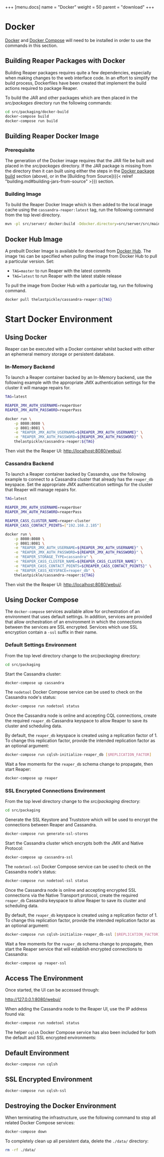 +++
[menu.docs]
name = "Docker"
weight = 50
parent = "download"
+++

# Docker

[Docker](https://docs.docker.com/engine/installation/) and [Docker Compose](https://docs.docker.com/compose/install/) will need to be installed in order to use the commands in this section.

## Building Reaper Packages with Docker

Building Reaper packages requires quite a few dependencies, especially when making changes to the web interface code. In an effort to simplify the build process, Dockerfiles have been created that implement the build actions required to package Reaper.

To build the JAR and other packages which are then placed in the _src/packages_ directory run the following commands:

```bash
cd src/packaging/docker-build
docker-compose build
docker-compose run build
```

## Building Reaper Docker Image

### Prerequisite

The generation of the Docker image requires that the JAR file be built and placed in the _src/packages_ directory. If the JAR package is missing from the directory then it can built using either the steps in the [Docker package build](building-reaper-packages-with-docker) section (above), or in the [Building from Source]({{< relref "building.md#building-jars-from-source" >}}) section.

### Building Image

To build the Reaper Docker Image which is then added to the local image cache using the `cassandra-reaper:latest` tag, run the following command from the top level directory.

```bash
mvn -pl src/server/ docker:build -Ddocker.directory=src/server/src/main/docker
```

## Docker Hub Image

A prebuilt Docker Image is available for download from [Docker Hub](https://hub.docker.com/r/thelastpickle/cassandra-reaper/). The image `TAG` can be specified when pulling the image from Docker Hub to pull a particular version. Set:

* `TAG=master` to run Reaper with the latest commits
* `TAG=latest` to run Reaper with the latest stable release

To pull the image from Docker Hub with a particular tag, run the following command.

```bash
docker pull thelastpickle/cassandra-reaper:${TAG}
```

# Start Docker Environment

## Using Docker

Reaper can be executed with a Docker container whilst backed with either an ephemeral memory storage or persistent database.

### In-Memory Backend

To launch a Reaper container backed by an In-Memory backend, use the following example with the appropriate JMX authentication settings for the cluster it will manage repairs for.

```bash
TAG=latest

REAPER_JMX_AUTH_USERNAME=reaperUser
REAPER_JMX_AUTH_PASSWORD=reaperPass

docker run \
    -p 8080:8080 \
    -p 8081:8081 \
    -e "REAPER_JMX_AUTH_USERNAME=${REAPER_JMX_AUTH_USERNAME}" \
    -e "REAPER_JMX_AUTH_PASSWORD=${REAPER_JMX_AUTH_PASSWORD}" \
    thelastpickle/cassandra-reaper:${TAG}
```

Then visit the the Reaper UI: [http://localhost:8080/webui/](http://localhost:8080/webui/).

### Cassandra Backend

To launch a Reaper container backed by Cassandra, use the following example to connect to a Cassandra cluster that already has the `reaper_db` keyspace. Set the appropriate JMX authentication settings for the cluster that Reaper will manage repairs for.

```bash
TAG=latest

REAPER_JMX_AUTH_USERNAME=reaperUser
REAPER_JMX_AUTH_PASSWORD=reaperPass

REAPER_CASS_CLUSTER_NAME=reaper-cluster
REAPER_CASS_CONTACT_POINTS=["192.168.2.185"]

docker run \
    -p 8080:8080 \
    -p 8081:8081 \
    -e "REAPER_JMX_AUTH_USERNAME=${REAPER_JMX_AUTH_USERNAME}" \
    -e "REAPER_JMX_AUTH_PASSWORD=${REAPER_JMX_AUTH_PASSWORD}" \
    -e "REAPER_STORAGE_TYPE=cassandra" \
    -e "REAPER_CASS_CLUSTER_NAME=${REAPER_CASS_CLUSTER_NAME}" \
    -e "REAPER_CASS_CONTACT_POINTS=${REAPER_CASS_CONTACT_POINTS}" \
    -e "REAPER_CASS_KEYSPACE=reaper_db" \
    thelastpickle/cassandra-reaper:${TAG}
```

Then visit the the Reaper UI: [http://localhost:8080/webui/](http://localhost:8080/webui/).

## Using Docker Compose

The `docker-compose` services available allow for orchestration of an environment that uses default settings. In addition, services are provided that allow orchestration of an environment in which the connections between the services are SSL encrypted. Services which use SSL encryption contain a `-ssl` suffix in their name.

### Default Settings Environment

From the top level directory change to the _src/packaging_ directory:

```bash
cd src/packaging
```

Start the Cassandra cluster:

```bash
docker-compose up cassandra
```

The `nodetool` Docker Compose service can be used to check on the Cassandra node's status:

```bash
docker-compose run nodetool status
```

Once the Cassandra node is online and accepting CQL connections, create the required `reaper_db` Cassandra keyspace to allow Reaper to save its cluster and scheduling data.

By default, the `reaper_db` keyspace is created using a replication factor of 1. To change this replication factor, provide the intended replication factor as an optional argument:

```bash
docker-compose run cqlsh-initialize-reaper_db [$REPLICATION_FACTOR]
```

Wait a few moments for the `reaper_db` schema change to propagate, then start Reaper:

```bash
docker-compose up reaper
```

### SSL Encrypted Connections Environment

From the top level directory change to the _src/packaging_ directory:

```bash
cd src/packaging
```

Generate the SSL Keystore and Truststore which will be used to encrypt the connections between Reaper and Cassandra.

```bash
docker-compose run generate-ssl-stores
```

Start the Cassandra cluster which encrypts both the JMX and Native Protocol:

```bash
docker-compose up cassandra-ssl
```

The `nodetool-ssl` Docker Compose service can be used to check on the Cassandra node's status:

```bash
docker-compose run nodetool-ssl status
```

Once the Cassandra node is online and accepting encrypted SSL connections via the Native Transport protocol, create the required `reaper_db` Cassandra keyspace to allow Reaper to save its cluster and scheduling data.

By default, the `reaper_db` keyspace is created using a replication factor of 1. To change this replication factor, provide the intended replication factor as an optional argument:

```bash
docker-compose run cqlsh-initialize-reaper_db-ssl [$REPLICATION_FACTOR]
```

Wait a few moments for the `reaper_db` schema change to propagate, then start the Reaper service that will establish encrypted connections to Cassandra:

```bash
docker-compose up reaper-ssl
```


## Access The Environment

Once started, the UI can be accessed through:

http://127.0.0.1:8080/webui/

When adding the Cassandra node to the Reaper UI, use the IP address found via:

```bash
docker-compose run nodetool status
```

The helper `cqlsh` Docker Compose service has also been included for both the default and SSL encrypted environments:

## Default Environment

```bash
docker-compose run cqlsh
```

## SSL Encrypted Environment

```bash
docker-compose run cqlsh-ssl
```

## Destroying the Docker Environment

When terminating the infrastructure, use the following command to stop
all related Docker Compose services:

```bash
docker-compose down
```

To completely clean up all persistent data, delete the `./data/` directory:

```bash
rm -rf ./data/
```
